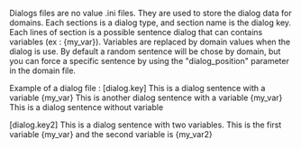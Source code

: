 Dialogs files are no value .ini files. 
They are used to store the dialog data for domains. 
Each sections is a dialog type, and section name is the dialog key.
Each lines of section is a possible sentence dialog that can contains variables (ex : {my_var}).
Variables are replaced by domain values when the dialog is use.
By default a random sentence will be chose by domain, 
but you can force a specific sentence by using the "dialog_position" parameter in the domain file.

Example of a dialog file :
[dialog.key]
This is a dialog sentence with a variable {my_var}
This is another dialog sentence with a variable {my_var}
This is a dialog sentence without variable

[dialog.key2]
This is a dialog sentence with two variables. This is the first variable {my_var} and the second variable is {my_var2}